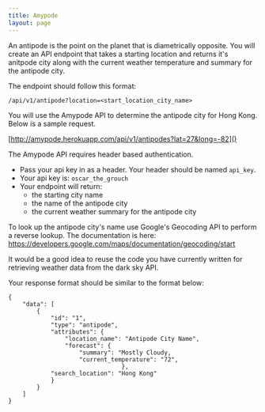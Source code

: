 ```yaml
---
title: Amypode
layout: page
---
```


An antipode is the point on the planet that is diametrically opposite. You will create an API endpoint that takes a starting location and returns it's anitpode city along with the current weather temperature and summary for the antipode city.

The endpoint should follow this format:

```
/api/v1/antipode?location=<start_location_city_name>
```

You will use the Amypode API to determine the antipode city for Hong Kong.
Below is a sample request.

[http://amypode.herokuapp.com/api/v1/antipodes?lat=27&long=-82]()

The Amypode API requires header based authentication.

- Pass your api key in as a header. Your header should be named `api_key`.
- Your api key is: `oscar_the_grouch`
- Your endpoint will return:
    - the starting city name
    - the name of the antipode city
    - the current weather summary for the antipode city

To look up the antipode city's name use Google's Geocoding API to perform a reverse lookup. The documentation is here: https://developers.google.com/maps/documentation/geocoding/start

It would be a good idea to reuse the code you have currently written for retrieving weather data from the dark sky API.

Your response format should be similar to the format below:

```
{
    "data": [
        {
            "id": "1",
            "type": "antipode",
            "attributes": {
                "location_name": "Antipode City Name",
                "forecast": {
                    "summary": "Mostly Cloudy,
                    "current_temperature": "72",
                                },
            "search_location": "Hong Kong"
            }
        }
    ]
}
```
